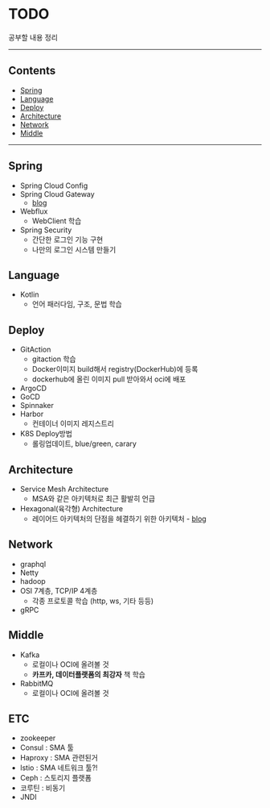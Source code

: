 # TODO
공부할 내용 정리

---

## Contents

* [Spring](#Spring) 
* [Language](#Language)
* [Deploy](#Deploy)
* [Architecture](#Architecture)
* [Network](#Network)
* [Middle](#Middle)

---

## Spring

* Spring Cloud Config
* Spring Cloud Gateway
  * [blog](https://saramin.github.io/2022-01-20-spring-cloud-gateway-api-gateway)
* Webflux
  * WebClient 학습
* Spring Security
  * 간단한 로그인 기능 구현
  * 나만의 로그인 시스템 만들기

## Language

* Kotlin
  * 언어 패러다임, 구조, 문법 학습

## Deploy

* GitAction
  * gitaction 학습
  * Docker이미지 build해서 registry(DockerHub)에 등록
  * dockerhub에 올린 이미지 pull 받아와서 oci에 배포
* ArgoCD
* GoCD
* Spinnaker
* Harbor
  * 컨테이너 이미지 레지스트리
* K8S Deploy방법
  * 롤링업데이트, blue/green, carary

## Architecture

* Service Mesh Architecture
  * MSA와 같은 아키텍처로 최근 활발히 언급
* Hexagonal(육각형) Architecture
  * 레이어드 아키텍처의 단점을 헤결하기 위한 아키텍처 - [blog](https://happy-coding-day.tistory.com/entry/%ED%97%A5%EC%82%AC%EA%B3%A0%EB%82%A0-%EC%95%84%ED%82%A4%ED%85%8D%EC%B2%98Hexagonal-Architecture-%EC%BD%94%EB%93%9C%EB%A1%9C-%EC%9D%B4%ED%95%B4%ED%95%B4%EB%B3%B4%EA%B8%B0-%EB%AF%B8%EC%99%84%EC%84%B1)

## Network

* graphql
* Netty
* hadoop
* OSI 7계층, TCP/IP 4계층
  * 각종 프로토콜 학습 (http, ws, 기타 등등)
* gRPC

## Middle

* Kafka
  * 로컬이나 OCI에 올려볼 것
  * **카프카, 데이터플랫폼의 최강자** 책 학습
* RabbitMQ
  * 로컬이나 OCI에 올려볼 것

## ETC

* zookeeper
* Consul : SMA 툴
* Haproxy : SMA 관련된거
* lstio : SMA 네트워크 툴?!
* Ceph : 스토리지 플랫폼
* 코루틴 : 비동기
* JNDI